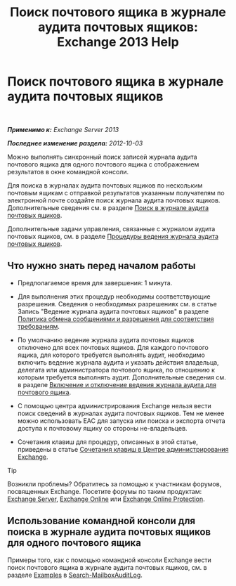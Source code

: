 ﻿---
title: 'Поиск почтового ящика в журнале аудита почтовых ящиков: Exchange 2013 Help'
TOCTitle: Поиск почтового ящика в журнале аудита почтовых ящиков
ms:assetid: 5b518a08-3b51-4ba3-bfbd-0e35cc5ff374
ms:mtpsurl: https://technet.microsoft.com/ru-ru/library/Ff461930(v=EXCHG.150)
ms:contentKeyID: 50488102
ms.date: 04/30/2018
mtps_version: v=EXCHG.150
ms.translationtype: HT
---

# Поиск почтового ящика в журнале аудита почтовых ящиков

 

_**Применимо к:** Exchange Server 2013_

_**Последнее изменение раздела:** 2012-10-03_

Можно выполнять синхронный поиск записей журнала аудита почтового ящика для одного почтового ящика с отображением результатов в окне командной консоли.

Для поиска в журналах аудита почтовых ящиков по нескольким почтовым ящикам с отправкой результатов указанным получателям по электронной почте создайте поиск журнала аудита почтовых ящиков. Дополнительные сведения см. в разделе [Поиск в журнале аудита почтовых ящиков](create-a-mailbox-audit-log-search-exchange-2013-help.md).

Дополнительные задачи управления, связанные с журналом аудита почтовых ящиков, см. в разделе [Процедуры ведения журнала аудита почтовых ящиков](mailbox-audit-logging-procedures-exchange-2013-help.md).

## Что нужно знать перед началом работы

  - Предполагаемое время для завершения: 1 минута.

  - Для выполнения этих процедур необходимы соответствующие разрешения. Сведения о необходимых разрешениях см. в статье Запись "Ведение журнала аудита почтовых ящиков" в разделе [Политика обмена сообщениями и разрешения для соответствия требованиям](messaging-policy-and-compliance-permissions-exchange-2013-help.md).

  - По умолчанию ведение журнала аудита почтовых ящиков отключено для всех почтовых ящиков. Для каждого почтового ящика, для которого требуется выполнять аудит, необходимо включить ведение журнала аудита и указать действия владельца, делегата или администратора почтового ящика, по отношению к которым требуется выполнять аудит. Дополнительные сведения см. в разделе [Включение и отключение ведения журнала аудита для почтового ящика](enable-or-disable-mailbox-audit-logging-for-a-mailbox-exchange-2013-help.md).

  - С помощью центра администрирования Exchange нельзя вести поиск сведений в журналах аудита почтовых ящиков. Тем не менее можно использовать EAC для запуска или поиска и экспорта отчета доступа к почтовому ящику со стороны не-владельцев.

  - Сочетания клавиш для процедур, описанных в этой статье, приведены в статье [Сочетания клавиш в Центре администрирования Exchange](keyboard-shortcuts-in-the-exchange-admin-center-exchange-online-protection-help.md).

> [!TIP]  
> Возникли проблемы? Обратитесь за помощью к участникам форумов, посвященных Exchange. Посетите форумы по таким продуктам: <a href="https://go.microsoft.com/fwlink/p/?linkid=60612">Exchange Server</a>, <a href="https://go.microsoft.com/fwlink/p/?linkid=267542">Exchange Online</a> или <a href="https://go.microsoft.com/fwlink/p/?linkid=285351">Exchange Online Protection</a>.


## Использование командной консоли для поиска в журнале аудита почтовых ящиков для одного почтового ящика

Примеры того, как с помощью командной консоли Exchange вести поиск почтового ящика в журнале аудита почтовых ящиков, см. в разделе [Examples](https://technet.microsoft.com/ru-ru/ff522360\(exchg.150\)#examples) в [Search-MailboxAuditLog](https://technet.microsoft.com/ru-ru/library/ff522360\(v=exchg.150\)).

